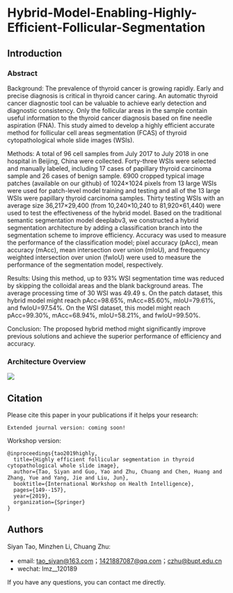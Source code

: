 # Hybrid-Model-Enabling-Highly-Efficient-Follicular-Segmentation
## Introduction

### Abstract
Background: The prevalence of thyroid cancer is growing rapidly.  Early and precise diagnosis is critical in thyroid cancer caring.  An automatic thyroid cancer diagnostic tool can be valuable to achieve early detection and diagnostic consistency.  Only the follicular areas in the sample contain useful information to the thyroid cancer diagnosis based on fine needle aspiration (FNA). This study aimed to develop a highly efficient accurate method for follicular cell areas segmentation (FCAS) of thyroid cytopathological whole slide images (WSIs).

Methods: A total of 96 cell samples from July 2017 to July 2018 in one hospital in Beijing, China were collected.  Forty-three WSIs were selected and manually labeled, including 17 cases of papillary thyroid carcinoma sample and 26 cases of benign sample.  6900 cropped typical image patches (available on our github) of 1024×1024 pixels from 13 large WSIs were used for patch-level model training and testing and all of the 13 large WSIs were papillary thyroid carcinoma samples.  Thirty testing WSIs with an average size 36,217×29,400 (from 10,240×10,240 to 81,920×61,440) were used to test the effectiveness of the hybrid model.  Based on the traditional semantic segmentation model deeplabv3, we constructed a hybrid segmentation architecture by adding a classification branch into the segmentation scheme to improve efficiency.  Accuracy was used to measure the performance of the classification model; pixel accuracy (pAcc), mean accuracy (mAcc), mean intersection over union (mIoU), and frequency weighted intersection over union (fwIoU) were used to measure the performance of the segmentation model, respectively.

Results: Using this method, up to 93% WSI segmentation time was reduced by skipping the colloidal areas and the blank background areas.  The average processing time of 30 WSI was 49.49 s.  On the patch dataset, this hybrid model might reach pAcc=98.65%, mAcc=85.60%, mIoU=79.61%, and fwIoU=97.54%.  On the WSI dataset, this model might reach pAcc=99.30%, mAcc=68.94%, mIoU=58.21%, and fwIoU=99.50%.

Conclusion: The proposed hybrid method might significantly improve previous solutions and achieve the superior performance of efficiency and accuracy.

### Architecture Overview
![](figs/fig_overview.png)



## Citation
Please cite this paper in your publications if it helps your research:
```
Extended journal version: coming soon!
```


Workshop version:
```
@inproceedings{tao2019highly,
  title={Highly efficient follicular segmentation in thyroid cytopathological whole slide image},
  author={Tao, Siyan and Guo, Yao and Zhu, Chuang and Chen, Huang and Zhang, Yue and Yang, Jie and Liu, Jun},
  booktitle={International Workshop on Health Intelligence},
  pages={149--157},
  year={2019},
  organization={Springer}
}
```

## Authors
Siyan Tao, Minzhen Li, Chuang Zhu:
- email: tao_siyan@163.com；1421887087@qq.com；czhu@bupt.edu.cn
- wechat: lmz__120189

If you have any questions, you can contact me directly.
